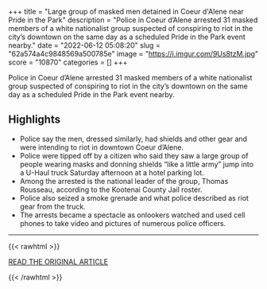 +++
title = "Large group of masked men detained in Coeur d'Alene near Pride in the Park"
description = "Police in Coeur d’Alene arrested 31 masked members of a white nationalist group suspected of conspiring to riot in the city’s downtown on the same day as a scheduled Pride in the Park event nearby."
date = "2022-06-12 05:08:20"
slug = "62a574a4c9848569a500785e"
image = "https://i.imgur.com/9Us8tzM.jpg"
score = "10870"
categories = []
+++

Police in Coeur d’Alene arrested 31 masked members of a white nationalist group suspected of conspiring to riot in the city’s downtown on the same day as a scheduled Pride in the Park event nearby.

## Highlights

- Police say the men, dressed similarly, had shields and other gear and were intending to riot in downtown Coeur d’Alene.
- Police were tipped off by a citizen who said they saw a large group of people wearing masks and donning shields “like a little army” jump into a U-Haul truck Saturday afternoon at a hotel parking lot.
- Among the arrested is the national leader of the group, Thomas Rousseau, according to the Kootenai County Jail roster.
- Police also seized a smoke grenade and what police described as riot gear from the truck.
- The arrests became a spectacle as onlookers watched and used cell phones to take video and pictures of numerous police officers.

---

{{< rawhtml >}}
  <p class="article-category">
    <a target="_blank" href="https://www.spokesman.com/stories/2022/jun/11/large-group-of-masked-men-detained-in-coeur-dalene/">READ THE ORIGINAL ARTICLE</a>
  </p>
{{< /rawhtml >}}
